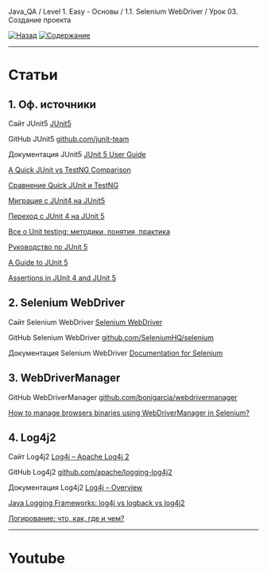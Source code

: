 Java_QA / Level 1. Easy - Основы / 1.1. Selenium WebDriver / Урок 03. Создание проекта

[![Назад](https://img.shields.io/badge/-%D0%9D%D0%B0%D0%B7%D0%B0%D0%B4-brightgreen)](3.%20Задание.md)
[![Содержание](https://img.shields.io/badge/-%D0%A1%D0%BE%D0%B4%D0%B5%D1%80%D0%B6%D0%B0%D0%BD%D0%B8%D0%B5-purple)](README.md)

***

# Статьи

## 1. Оф. источники

Сайт JUnit5 [JUnit5](https://junit5/)

GitHub JUnit5 [github.com/junit-team](https://github.com/junit-team)

Документация JUnit5 [JUnit 5 User Guide](https://junit.org/junit5/docs/current/user-guide/)

[A Quick JUnit vs TestNG Comparison](https://www.baeldung.com/junit-vs-testng)

[Сравнение Quick JUnit и TestNG](https://www.codeflow.site/ru/article/junit-vs-testng)

[Миграция с JUnit4 на JUnit5](https://topjava.ru/blog/migratsiya-s-junit4-na-junit5)

[Переход с JUnit 4 на JUnit 5](https://www.codeflow.site/ru/article/junit-5-migration)

[Все о Unit testing: методики, понятия, практика](https://javarush.ru/groups/posts/2500-vse-o-unit-testing-metodiki-ponjatija-praktika)

[Руководство по JUnit 5](https://www.codeflow.site/ru/article/junit-5)

[A Guide to JUnit 5](https://www.baeldung.com/junit-5)

[Assertions in JUnit 4 and JUnit 5 ](https://www.baeldung.com/junit-assertions)

## 2. Selenium WebDriver

Сайт Selenium WebDriver [Selenium WebDriver](https://www.selenium.dev/)

GitHub Selenium WebDriver [github.com/SeleniumHQ/selenium](https://github.com/SeleniumHQ/selenium)

Документация Selenium WebDriver [Documentation for Selenium](https://www.selenium.dev/documentation/en/getting_started/quick/)

## 3. WebDriverManager

GitHub WebDriverManager [github.com/bonigarcia/webdrivermanager](https://github.com/bonigarcia/webdrivermanager)

[How to manage browsers binaries using WebDriverManager in Selenium?](https://www.toolsqa.com/selenium-webdriver/webdrivermanager/)

## 4. Log4j2

Сайт Log4j2 [Log4j – Apache Log4j 2](https://logging.apache.org/log4j/2.x/index.html)

GitHub Log4j2 [github.com/apache/logging-log4j2](https://github.com/apache/logging-log4j2)

Документация Log4j2 [Log4j – Overview](https://logging.apache.org/log4j/2.x/manual/index.html)

[Java Logging Frameworks: log4j vs logback vs log4j2 ](https://stackify.com/compare-java-logging-frameworks/)

[Логирование: что, как, где и чем?](https://javarush.ru/groups/posts/2388-logirovanie-chto-kak-gde-i-chem)

***

# Youtube


